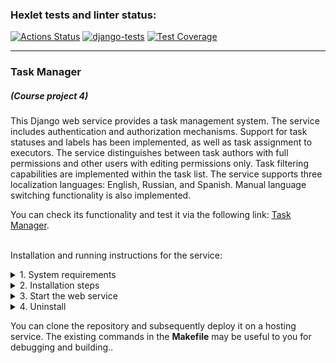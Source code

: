 ### Hexlet tests and linter status:
[![Actions Status](https://github.com/dmkael/python-project-52/actions/workflows/hexlet-check.yml/badge.svg)](https://github.com/dmkael/python-project-52/actions)
[![django-tests](https://github.com/dmkael/python-project-52/actions/workflows/my_workflow.yaml/badge.svg)](https://github.com/dmkael/python-project-52/actions/workflows/my_workflow.yaml)
[![Test Coverage](https://api.codeclimate.com/v1/badges/30a8e8070441ff48b263/test_coverage)](https://codeclimate.com/github/dmkael/python-project-52/test_coverage)



---

### Task Manager
##### (Course project 4)
This Django web service provides a task management system. The service includes authentication and authorization mechanisms. Support for task statuses and labels has been implemented, as well as task assignment to executors. The service distinguishes between task authors with full permissions and other users with editing permissions only. Task filtering capabilities are implemented within the task list. The service supports three localization languages: English, Russian, and Spanish. Manual language switching functionality is also implemented.

You can check its functionality and test it via the following link: [Task Manager](https://python-project-52-4ipl.onrender.com).

\
Installation and running instructions for the service:

<details>
<summary>1. System requirements</summary>

- Python 3.10 or above ([download](https://www.python.org/downloads/))
- GIT-client ([download](https://git-scm.com/downloads/))
- PostgreSQL server with database ([download](https://www.postgresql.org/download/))
- Account and active API-key for the error collector service [Rollbar](https://rollbar.com/)

</details>

<details>
<summary>2. Installation steps</summary>

- __Linux__:
  - for current user:

      ```
    python3 -m pip install --user git+https://github.com/dmkael/python-project-52.git
      ```

  - to the system (using the built-in Python version) or to a virtual environment:

      ```
    python3 -m pip install git+https://github.com/dmkael/python-project-52.git
      ```

- __Windows__:
  - for current user:

      ```
    py -m pip install --user git+https://github.com/dmkael/python-project-52.git
      ```

  - to the system (using the built-in Python version) or to a virtual environment:

      ```
    py -m pip install git+https://github.com/dmkael/python-project-52.git
      ```

  _NOTE: During installation of the package "for user," it's necessary for the user-specific package directory to be accessible in the PATH variable. Detailed information:_
  _[Installing to the user documentation](https://packaging.python.org/en/latest/tutorials/installing-packages/#installing-to-the-user-site)_

For the service to function, three environment variables are required:

1. __SECRET_KEY__ - for the application to operate (you can generate any value yourself)
2. __DATABASE_URL__ - The path to your prepared database as a Uniform Resource Identifier (URI): _postgres://{user}:{password}@{hostname}:{port}/{database-name}_
3. __ROLLBAR_ACCESS_TOKEN__ - with "access_token" value from Rollbar service.


  You can use the `python-dotenv` package and specify variables in a `.env` file located in the root of the package.
  Alternatively, you can set the variables directly in the operating system environment:
- __Linux (Ubuntu):__

  - Show available:
    ```
    printenv
    ```
  - Set for the user by specifying a value of MY_VAR=VALUE:
    ```
    echo MY_VAR=VALUE >> $HOME/.bashrc
    ```
  - Set for the system by specifying a value of MY_VAR=VALUE:
    ```
    sudo echo MY_VAR=VALUE >> /etc/environment
    ```
    _Alternatively, you can manually edit the specified files using a text editor like nano._


- __Windows:__
  - To run in the command line __cmd__ or __PowerShell__ as an administrator, or in the __Run__ menu, which opens with the __WIN + R__ keystroke combination (_Launching from the Run menu may start without administrator privileges, which prevents changing system variables_):
    ```
    rundll32.exe sysdm.cpl,EditEnvironmentVariables
    ```

After adding environment variables, you need to perform database migrations and collect static files in Django.:

- __Linux:__

  - run command:
    ```
    python3 $(pip show hexlet-code | grep -oP 'Location: \K.*')/task_manager/django_manage/manage.py migrate && python3 $(pip show hexlet-code | grep -oP 'Location: \K.*')/task_manager/django_manage/manage.py collectstatic
  
    ```

- __Windows:__
  
  - run command in __PowerShell__:
    ```
    <# apply migrations and collect static files #>
    $location = (pip show hexlet-code | Select-String -Pattern 'Location: (.*)' | ForEach-Object {
        if ($_.Matches.Count -gt 0) {
            $_.Matches[0].Groups[1].Value
        }
    }); $manager = "$location\task_manager\django_manage\manage.py"; Write-Output $manager; py "$manager" migrate; py "$manager" collectstatic --no-input

    ```

You also need to specify allowed hosts in the `ALLOWED_HOSTS` section of the `settings.py` file for the service to function correctly.:

- __Linux:__

  - run command:
    ```
    nano $(pip show hexlet-code | grep -oP 'Location: \K.*')/task_manager/settings.py

    ```

- __Windows:__

  - run command in __PowerShell__:
    ```
    $location = (pip show hexlet-code | Select-String -Pattern 'Location: (.*)' | ForEach-Object {
         if ($_.Matches.Count -gt 0) {
             $_.Matches[0].Groups[1].Value
         }
    }); notepad.exe $location\task_manager\settings.py;

    ```
Installation is now complete!
</details>

<details>
<summary>3. Start the web service</summary>

After installation, the web service is ready to be started. Optionally, you can set the environment variable __PORT__ to specify the port for the web service. If the variable is not set, the default value of __8000__ will be used. You can start it with the following commands:

- __Linux:__

  - run using __Django__ using debugging::
    ```
    export DEBUG=True; python3 $(pip show hexlet-code | grep -oP 'Location: \K.*')/task_manager/django_manage/manage.py runserver localhost:8000
    ```
  - run using __gunicorn__:
    ```
    export PORT=${PORT:-8000}; gunicorn -w 4 -b 0.0.0.0:${PORT} task_manager.asgi:application -k uvicorn.workers.UvicornWorker
    ```

- __Windows:__

  - run using __PowerShell__ with __Django__ using debugging:
    ```
    if (-not $env:DEBUG) {$env:DEBUG = "True"} $location = (pip show hexlet-code | Select-String -Pattern 'Location: (.*)' | ForEach-Object {
        if ($_.Matches.Count -gt 0) {
            $_.Matches[0].Groups[1].Value
        }
    }); $manager = "$location\task_manager\django_manage\manage.py"; py $manager runserver localhost:8000
    ```
  Since Windows does not support __gunicorn__, you can use __uvicorn__ for running the service.
  - run using __PowerShell__ with __uvicorn__:
    ```
    if (-not $env:PORT) {$env:PORT = "8000"} uvicorn --port=$env:PORT --workers=4 task_manager.asgi:application
    ```

To stop a service running via __uvicorn__ on Windows, you need to first press __CTRL + BREAK__, and then press __CTRL + C__. In other cases, you can stop the service by pressing __CTRL + C__, or by closing the terminal window..
</details>

<details>
  <summary>4. Uninstall</summary>
  
To uninstall the service, use in the command line:: 

- __Linux__:

    ```
    python3 -m pip uninstall hexlet-code
    ```

- __Windows__:

    ```
    py -m pip uninstall hexlet-code
    ```

</details>

You can clone the repository and subsequently deploy it on a hosting service. The existing commands in the __Makefile__ may be useful to you for debugging and building.. 
